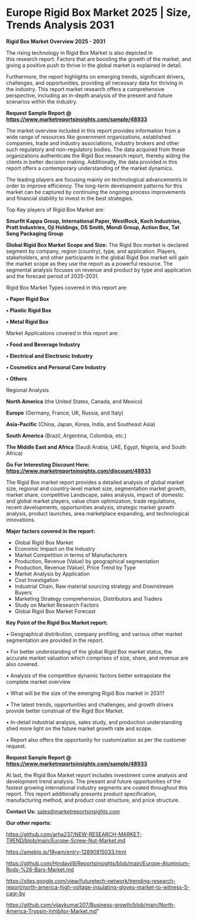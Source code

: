 # Europe Rigid Box Market 2025 | Size, Trends Analysis 2031

<Strong> Rigid Box Market Overview 2025 - 2031</strong>

The rising technology in Rigid Box Market is also depicted in this research report. Factors that are boosting the growth of the market, and giving a positive push to thrive in the global market is explained in detail.

Furthermore, the report highlights on emerging trends, significant drivers, challenges, and opportunities, providing all necessary data for thriving in the industry. This report market research offers a comprehensive perspective, including an in-depth analysis of the present and future scenarios within the industry.

<strong>Request Sample Report @ <a href=https://www.marketreportsinsights.com/sample/48933>https://www.marketreportsinsights.com/sample/48933</a></strong>

The market overview included in this report provides information from a wide range of resources like government organizations, established companies, trade and industry associations, industry brokers and other such regulatory and non-regulatory bodies. The data acquired from these organizations authenticate the Rigid Box research report, thereby aiding the clients in better decision making. Additionally, the data provided in this report offers a contemporary understanding of the market dynamics.

The leading players are focusing mainly on technological advancements in order to improve efficiency. The long-term development patterns for this market can be captured by continuing the ongoing process improvements and financial stability to invest in the best strategies.

Top Key players of Rigid Box Market are:

<strong>Smurfit Kappa Group, International Paper, WestRock, Koch Industries, Pratt Industries, Oji Holdings, DS Smith, Mondi Group, Action Box, Tat Seng Packaging Group</strong>

<strong><b>Global Rigid Box Market Scope and Size:</b></strong>
The Rigid Box market is declared segment by company, region (country), type, and application. Players, stakeholders, and other participants in the global Rigid Box market will gain the market scope as they use the report as a powerful resource. The segmental analysis focuses on revenue and product by type and application and the forecast period of 2025-2031.

Rigid Box Market Types covered in this report are:

<strong>•  Paper Rigid Box

•  Plastic Rigid Box

•  Metal Rigid Box</strong>

Market Applications covered in this report are:

<strong>•  Food and Beverage Industry

•  Electrical and Electronic Industry

•  Cosmetics and Personal Care Industry

•  Others</strong> 

Regional Analysis

<strong>North America</strong> (the United States, Canada, and Mexico)

<strong>Europe</strong> (Germany, France, UK, Russia, and Italy)

<strong>Asia-Pacific</strong> (China, Japan, Korea, India, and Southeast Asia)

<strong>South America</strong> (Brazil, Argentina, Colombia, etc.)

<strong>The Middle East and Africa</strong> (Saudi Arabia, UAE, Egypt, Nigeria, and South Africa)

<strong>Go For Interesting Discount Here: <a href=https://www.marketreportsinsights.com/discount/48933>https://www.marketreportsinsights.com/discount/48933</a></strong>

The Rigid Box market report provides a detailed analysis of global market size, regional and country-level market size, segmentation market growth, market share, competitive Landscape, sales analysis, impact of domestic and global market players, value chain optimization, trade regulations, recent developments, opportunities analysis, strategic market growth analysis, product launches, area marketplace expanding, and technological innovations.

<strong><b>Major factors covered in the report:</b></strong>
<ul>
  <li>Global Rigid Box Market </li>
  <li>Economic Impact on the Industry</li>
  <li>Market Competition in terms of Manufacturers</li>
  <li>Production, Revenue (Value) by geographical segmentation</li>
  <li>Production, Revenue (Value), Price Trend by Type</li>
  <li>Market Analysis by Application</li>
  <li>Cost Investigation</li>
  <li>Industrial Chain, Raw material sourcing strategy and Downstream Buyers</li>
  <li>Marketing Strategy comprehension, Distributors and Traders</li>
  <li>Study on Market Research Factors</li>
  <li>Global Rigid Box Market Forecast</li>
</ul>

<strong><b>Key Point of the Rigid Box Market report:</b></strong>

• Geographical distribution, company profiling, and various other market segmentation are provided in the report.

• For better understanding of the global Rigid Box market status, the accurate market valuation which comprises of size, share, and revenue are also covered.

• Analysis of the competitive dynamic factors better extrapolate the complete market overview

• What will be the size of the emerging Rigid Box market in 2031?

• The latest trends, opportunities and challenges, and growth drivers provide better construal of the Rigid Box Market.

• In-detail industrial analysis, sales study, and production understanding shed more light on the future market growth rate and scope.

• Report also offers the opportunity for customization as per the customer request.

<strong>Request Sample Report @ <a href=https://www.marketreportsinsights.com/sample/48933>https://www.marketreportsinsights.com/sample/48933</a></strong>

At last, the Rigid Box Market report includes investment come analysis and development trend analysis. The present and future opportunities of the fastest growing international industry segments are coated throughout this report. This report additionally presents product specification, manufacturing method, and product cost structure, and price structure.

<strong>Contact Us:</strong>
sales@marketreportsinsights.com

<strong>Our other reports:</strong>

<a href=https://github.com/arha237/NEW-RESEARCH-MARKET-TREND/blob/main/Europe-Screw-Nut-Market.md>https://github.com/arha237/NEW-RESEARCH-MARKET-TREND/blob/main/Europe-Screw-Nut-Market.md</a>

<a href=https://ameblo.jp/18yam/entry-12890815033.html>https://ameblo.jp/18yam/entry-12890815033.html</a>

<a href=https://github.com/Hindavii9/Reportsinsights/blob/main/Europe-Aluminium-Rods-%26-Bars-Market.md>https://github.com/Hindavii9/Reportsinsights/blob/main/Europe-Aluminium-Rods-%26-Bars-Market.md</a>

<a href=https://sites.google.com/view/futuretech-network/trending-research-report/north-america-high-voltage-insulating-gloves-market-to-witness-5-cagr-by>https://sites.google.com/view/futuretech-network/trending-research-report/north-america-high-voltage-insulating-gloves-market-to-witness-5-cagr-by</a>

<a href=https://github.com/vijaykumar207/Business-growth/blob/main/North-America-Trypsin-Inhibitor-Market.md>https://github.com/vijaykumar207/Business-growth/blob/main/North-America-Trypsin-Inhibitor-Market.md</a>"
